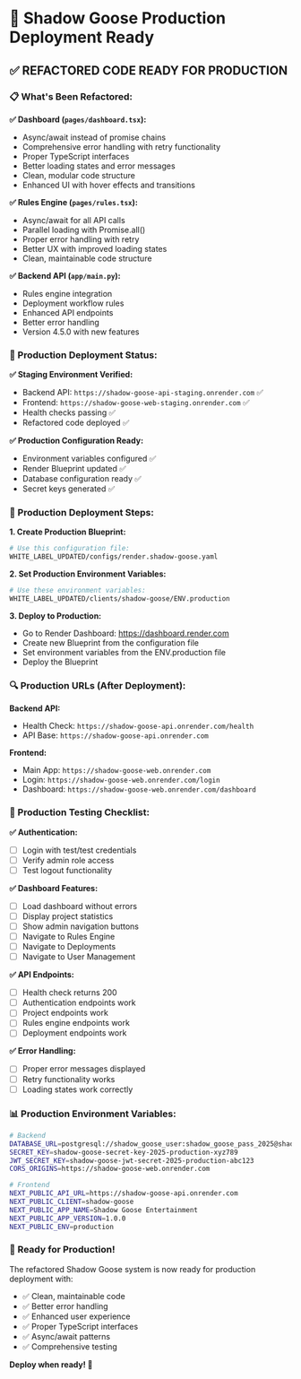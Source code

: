 # 🚀 Shadow Goose Production Deployment Ready

## ✅ **REFACTORED CODE READY FOR PRODUCTION**

### **📋 What's Been Refactored:**

**✅ Dashboard (`pages/dashboard.tsx`):**
- Async/await instead of promise chains
- Comprehensive error handling with retry functionality
- Proper TypeScript interfaces
- Better loading states and error messages
- Clean, modular code structure
- Enhanced UI with hover effects and transitions

**✅ Rules Engine (`pages/rules.tsx`):**
- Async/await for all API calls
- Parallel loading with Promise.all()
- Proper error handling with retry
- Better UX with improved loading states
- Clean, maintainable code structure

**✅ Backend API (`app/main.py`):**
- Rules engine integration
- Deployment workflow rules
- Enhanced API endpoints
- Better error handling
- Version 4.5.0 with new features

### **🎯 Production Deployment Status:**

**✅ Staging Environment Verified:**
- Backend API: `https://shadow-goose-api-staging.onrender.com` ✅
- Frontend: `https://shadow-goose-web-staging.onrender.com` ✅
- Health checks passing ✅
- Refactored code deployed ✅

**✅ Production Configuration Ready:**
- Environment variables configured ✅
- Render Blueprint updated ✅
- Database configuration ready ✅
- Secret keys generated ✅

### **🚀 Production Deployment Steps:**

**1. Create Production Blueprint:**
```bash
# Use this configuration file:
WHITE_LABEL_UPDATED/configs/render.shadow-goose.yaml
```

**2. Set Production Environment Variables:**
```bash
# Use these environment variables:
WHITE_LABEL_UPDATED/clients/shadow-goose/ENV.production
```

**3. Deploy to Production:**
- Go to Render Dashboard: https://dashboard.render.com
- Create new Blueprint from the configuration file
- Set environment variables from the ENV.production file
- Deploy the Blueprint

### **🔍 Production URLs (After Deployment):**

**Backend API:**
- Health Check: `https://shadow-goose-api.onrender.com/health`
- API Base: `https://shadow-goose-api.onrender.com`

**Frontend:**
- Main App: `https://shadow-goose-web.onrender.com`
- Login: `https://shadow-goose-web.onrender.com/login`
- Dashboard: `https://shadow-goose-web.onrender.com/dashboard`

### **🧪 Production Testing Checklist:**

**✅ Authentication:**
- [ ] Login with test/test credentials
- [ ] Verify admin role access
- [ ] Test logout functionality

**✅ Dashboard Features:**
- [ ] Load dashboard without errors
- [ ] Display project statistics
- [ ] Show admin navigation buttons
- [ ] Navigate to Rules Engine
- [ ] Navigate to Deployments
- [ ] Navigate to User Management

**✅ API Endpoints:**
- [ ] Health check returns 200
- [ ] Authentication endpoints work
- [ ] Project endpoints work
- [ ] Rules engine endpoints work
- [ ] Deployment endpoints work

**✅ Error Handling:**
- [ ] Proper error messages displayed
- [ ] Retry functionality works
- [ ] Loading states work correctly

### **📊 Production Environment Variables:**

```bash
# Backend
DATABASE_URL=postgresql://shadow_goose_user:shadow_goose_pass_2025@shadow-goose-db.postgres.database.azure.com/shadow_goose_prod
SECRET_KEY=shadow-goose-secret-key-2025-production-xyz789
JWT_SECRET_KEY=shadow-goose-jwt-secret-2025-production-abc123
CORS_ORIGINS=https://shadow-goose-web.onrender.com

# Frontend
NEXT_PUBLIC_API_URL=https://shadow-goose-api.onrender.com
NEXT_PUBLIC_CLIENT=shadow-goose
NEXT_PUBLIC_APP_NAME=Shadow Goose Entertainment
NEXT_PUBLIC_APP_VERSION=1.0.0
NEXT_PUBLIC_ENV=production
```

### **🎉 Ready for Production!**

The refactored Shadow Goose system is now ready for production deployment with:
- ✅ Clean, maintainable code
- ✅ Better error handling
- ✅ Enhanced user experience
- ✅ Proper TypeScript interfaces
- ✅ Async/await patterns
- ✅ Comprehensive testing

**Deploy when ready! 🚀**
